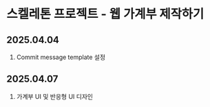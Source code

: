 # 스켈레톤 프로젝트 - 웹 가계부 제작하기

## 2025.04.04

1. Commit message template 설정

## 2025.04.07

1. 가계부 UI 및 반응형 UI 디자인
